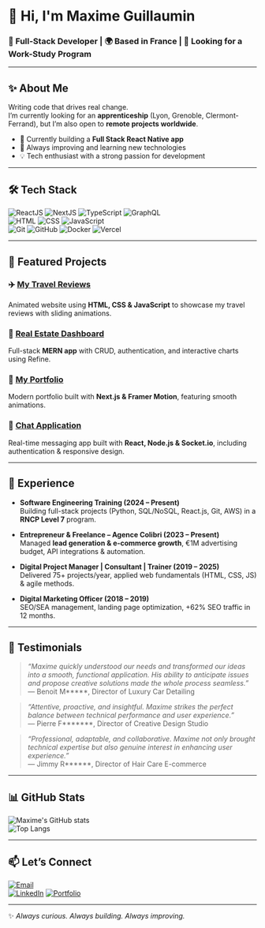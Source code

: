 # 👋 Hi, I'm Maxime Guillaumin

### 🚀 Full-Stack Developer | 🌍 Based in France | 🎯 Looking for a Work-Study Program

---

## ✨ About Me
Writing code that drives real change.  
I’m currently looking for an **apprenticeship** (Lyon, Grenoble, Clermont-Ferrand), but I’m also open to **remote projects worldwide**.  

- 🔭 Currently building a **Full Stack React Native app**  
- 🌱 Always improving and learning new technologies  
- 💡 Tech enthusiast with a strong passion for development  

---

## 🛠️ Tech Stack
![ReactJS](https://img.shields.io/badge/ReactJS-61DAFB?style=for-the-badge&logo=react&logoColor=black)
![NextJS](https://img.shields.io/badge/Next.js-000000?style=for-the-badge&logo=nextdotjs&logoColor=white)
![TypeScript](https://img.shields.io/badge/TypeScript-3178C6?style=for-the-badge&logo=typescript&logoColor=white)
![GraphQL](https://img.shields.io/badge/GraphQL-E10098?style=for-the-badge&logo=graphql&logoColor=white)  
![HTML](https://img.shields.io/badge/HTML5-E34F26?style=for-the-badge&logo=html5&logoColor=white)
![CSS](https://img.shields.io/badge/CSS3-1572B6?style=for-the-badge&logo=css3&logoColor=white)
![JavaScript](https://img.shields.io/badge/JavaScript-F7DF1E?style=for-the-badge&logo=javascript&logoColor=black)  
![Git](https://img.shields.io/badge/Git-F05032?style=for-the-badge&logo=git&logoColor=white)
![GitHub](https://img.shields.io/badge/GitHub-181717?style=for-the-badge&logo=github&logoColor=white)
![Docker](https://img.shields.io/badge/Docker-2496ED?style=for-the-badge&logo=docker&logoColor=white)
![Vercel](https://img.shields.io/badge/Vercel-000000?style=for-the-badge&logo=vercel&logoColor=white)

---

## 📂 Featured Projects
### ✈️ [My Travel Reviews](https://mytravelreviews.maximeguillaumin.com)  
Animated website using **HTML, CSS & JavaScript** to showcase my travel reviews with sliding animations.  

### 🏡 [Real Estate Dashboard](#)  
Full-stack **MERN app** with CRUD, authentication, and interactive charts using Refine.  

### 🎨 [My Portfolio](https://maximeguillaumin.com)  
Modern portfolio built with **Next.js & Framer Motion**, featuring smooth animations.  

### 💬 [Chat Application](https://chatliveapp.maximeguillaumin.com)  
Real-time messaging app built with **React, Node.js & Socket.io**, including authentication & responsive design.  

---

## 💼 Experience
- **Software Engineering Training (2024 – Present)**  
  Building full-stack projects (Python, SQL/NoSQL, React.js, Git, AWS) in a **RNCP Level 7** program.  

- **Entrepreneur & Freelance – Agence Colibri (2023 – Present)**  
  Managed **lead generation & e-commerce growth**, €1M advertising budget, API integrations & automation.  

- **Digital Project Manager | Consultant | Trainer (2019 – 2025)**  
  Delivered 75+ projects/year, applied web fundamentals (HTML, CSS, JS) & agile methods.  

- **Digital Marketing Officer (2018 – 2019)**  
  SEO/SEA management, landing page optimization, +62% SEO traffic in 12 months.  

---

## 📢 Testimonials
> *“Maxime quickly understood our needs and transformed our ideas into a smooth, functional application. His ability to anticipate issues and propose creative solutions made the whole process seamless.”*  
— Benoit M*****, Director of Luxury Car Detailing  

> *“Attentive, proactive, and insightful. Maxime strikes the perfect balance between technical performance and user experience.”*  
— Pierre F*******, Director of Creative Design Studio  

> *“Professional, adaptable, and collaborative. Maxime not only brought technical expertise but also genuine interest in enhancing user experience.”*  
— Jimmy R******, Director of Hair Care E-commerce  

---

## 📊 GitHub Stats
![Maxime's GitHub stats](https://github-readme-stats.vercel.app/api?username=emgee97&show_icons=true&theme=tokyonight)  
![Top Langs](https://github-readme-stats.vercel.app/api/top-langs/?username=emgee97&layout=compact&theme=tokyonight)  

---

## 📫 Let’s Connect
[![Email](https://img.shields.io/badge/Email-D14836?style=for-the-badge&logo=gmail&logoColor=white)](mailto:mguillaumin97@gmail.com)  
[![LinkedIn](https://img.shields.io/badge/LinkedIn-0A66C2?style=for-the-badge&logo=linkedin&logoColor=white)](https://www.linkedin.com/in/maxime-guillaumin0703/)
[![Portfolio](https://img.shields.io/badge/Portfolio-000000?style=for-the-badge&logo=vercel&logoColor=white)](https://maximeguillaumin.com)  

---
✨ *Always curious. Always building. Always improving.*
